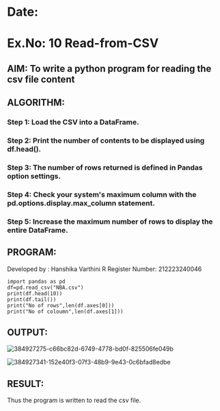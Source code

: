 # Date:
# Ex.No: 10 Read-from-CSV

## AIM: To write a python program for reading the csv file content

## ALGORITHM:
### Step 1: Load the CSV into a DataFrame.
### Step 2: Print the number of contents to be displayed using df.head().
### Step 3: The number of rows returned is defined in Pandas option settings.
### Step 4: Check your system's maximum column with the pd.options.display.max_column statement.
### Step 5: Increase the maximum number of rows to display the entire DataFrame.

## PROGRAM:
Developed by : Hanshika Varthini R
Register Number: 212223240046
```
import pandas as pd
df=pd.read_csv("NBA.csv")
print(df.head(10))
print(df.tail())
print("No of rows",len(df.axes[0]))
print("No of coloumn",len(df.axes[1]))
```
## OUTPUT:
![384927275-c66bc82d-6749-4778-bd0f-825506fe049b](https://github.com/user-attachments/assets/4308f0fd-45fa-4db5-b075-a7a9f1475376)

![384927341-152e40f3-07f3-48b9-9e43-0c6bfad8edbe](https://github.com/user-attachments/assets/7ba0cd2b-e86b-4787-82b7-b4940115670d)

## RESULT: 
Thus the program is written to read the csv file.
